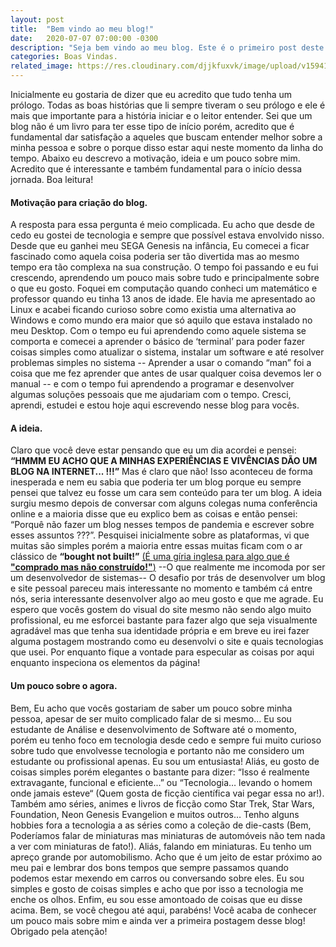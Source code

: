 ```yaml
---
layout: post
title:  "Bem vindo ao meu blog!"
date:   2020-07-07 07:00:00 -0300
description: "Seja bem vindo ao meu blog. Este é o primeiro post deste blog. Aqui nessa postagem você acompanha porquê eu decidi abrir esse blog e como eu encaro esse desafio de desenvolver, manter e produzir conteúdo para ele."
categories: Boas Vindas.
related_image: https://res.cloudinary.com/djjkfuxvk/image/upload/v1594168086/20200707_195930_hzt3hq.jpg
---
```

Inicialmente eu gostaria de dizer que eu acredito que tudo tenha um prólogo. Todas as boas histórias que li sempre tiveram o seu prólogo e ele é mais que importante para a história iniciar e o leitor entender. Sei que um blog não é um livro para ter esse tipo de início porém, acredito que é fundamental dar satisfação a aqueles que buscam entender melhor sobre a minha pessoa e sobre o porque disso estar aqui neste momento da linha do tempo. Abaixo eu descrevo a motivação, ideia e um pouco sobre mim. Acredito que é interessante e também fundamental para o início dessa jornada. Boa leitura!
#### **Motivação para criação do blog.**
A resposta para essa pergunta é meio complicada. Eu acho que desde de cedo eu gostei de tecnologia e sempre que possível estava envolvido nisso. Desde que eu ganhei meu SEGA Genesis na infância, Eu comecei a ficar fascinado como aquela coisa poderia ser tão divertida mas ao mesmo tempo era tão complexa na sua construção. O tempo foi passando e eu fui crescendo, aprendendo um pouco mais sobre tudo e principalmente sobre o que eu gosto. Foquei em computação quando conheci um matemático e professor quando eu tinha 13 anos de idade. Ele havia me apresentado ao Linux e acabei ficando curioso sobre como existia uma alternativa ao Windows e como mundo era maior que só aquilo que estava instalado no meu Desktop. Com o tempo eu fui aprendendo como aquele sistema se comporta e comecei a aprender o básico de ‘terminal’ para poder fazer coisas simples como atualizar o sistema, instalar um software e até resolver problemas simples no sistema -- Aprender a usar o comando “man” foi a coisa que me fez aprender que antes de usar qualquer coisa devemos ler o manual -- e com o tempo fui aprendendo a programar e desenvolver algumas soluções pessoais que me ajudariam com o tempo. Cresci, aprendi, estudei e estou hoje aqui escrevendo nesse blog para vocês. 
#### **A ideia.**
Claro que você deve estar pensando que eu um dia acordei e pensei: **“HMMM EU ACHO QUE A MINHAS EXPERIÊNCIAS E VIVÊNCIAS DÃO UM BLOG NA INTERNET... !!!”** Mas é claro que não! Isso aconteceu de forma inesperada e nem eu sabia que poderia ter um blog porque eu sempre pensei que talvez eu fosse um cara sem conteúdo para ter um blog. A ideia surgiu mesmo depois de conversar com alguns colegas numa conferência online e a maioria disse que eu explico bem as coisas e então pensei: “Porquê não fazer um blog nesses tempos de pandemia e escrever sobre esses assuntos ???”. Pesquisei inicialmente sobre as plataformas, vi que muitas são simples porém a maioria entre essas muitas ficam com o ar clássico de **“bought not built!”** [(É uma gíria inglesa para algo que é **"comprado mas não construído!"**)](https://www.urbandictionary.com/define.php?term=Built%20not%20bought)  --O que realmente me incomoda por ser um desenvolvedor de sistemas--  O desafio por trás de desenvolver um blog e site pessoal pareceu mais interessante no momento e também cá entre nós, seria interessante desenvolver algo ao meu gosto e que me agrade. Eu espero que vocês gostem do visual do site mesmo não sendo algo muito profissional, eu me esforcei bastante para fazer algo que seja visualmente agradável mas que tenha sua identidade própria e em breve eu irei fazer alguma postagem mostrando como eu desenvolvi o site e quais tecnologias que usei. Por enquanto fique a vontade para especular as coisas por aqui enquanto inspeciona os elementos da página!
#### **Um pouco sobre o agora.**
Bem, Eu acho que vocês gostariam de saber um pouco sobre minha pessoa, apesar de ser muito complicado falar de si mesmo... Eu sou estudante de Análise e desenvolvimento de Software até o momento, porém eu tenho foco em tecnologia desde cedo e sempre fui muito curioso sobre tudo que envolvesse tecnologia e portanto não me considero um estudante ou profissional apenas. Eu sou um entusiasta! Aliás, eu gosto de coisas simples porém elegantes o bastante para dizer: “Isso é realmente extravagante, funcional e eficiente...” ou “Tecnologia… levando o homem onde jamais esteve“ (Quem gosta de ficção científica vai pegar essa no ar!). Também amo séries, animes e livros de ficção como Star Trek, Star Wars, Foundation, Neon Genesis Evangelion e muitos outros… Tenho alguns hobbies fora a tecnologia a as séries como a coleção de die-casts (Bem, Poderíamos falar de miniaturas mas miniaturas de automóveis não tem nada a ver com miniaturas de fato!). Aliás, falando em miniaturas. Eu tenho um apreço grande por automobilismo. Acho que é um jeito de estar próximo ao meu pai e lembrar dos bons tempos que sempre passamos quando podemos estar mexendo em carros ou conversando sobre eles. Eu sou simples e gosto de coisas simples e acho que por isso a tecnologia me enche os olhos. Enfim, eu sou esse amontoado de coisas que eu disse acima. Bem, se você chegou até aqui, parabéns! Você acaba de conhecer um pouco mais sobre mim e ainda ver a primeira postagem desse blog! Obrigado pela atenção!